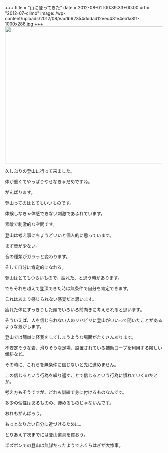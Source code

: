 +++
title = "山に登ってきた"
date = 2012-08-01T00:39:33+00:00
url = "2012-07-climb"
image: /wp-content/uploads/2012/08/eac1b62354dddad12eec431e4eb1a8f1-1000x288.jpg
+++
[<img src="http://5000164.jp/wp-content/uploads/2012/08/eac1b62354dddad12eec431e4eb1a8f1-1024x768.jpg" alt="" title="de_20120729_登山" width="584" height="438" class="aligncenter size-large wp-image-275" srcset="http://5000164.jp/wp-content/uploads/2012/08/eac1b62354dddad12eec431e4eb1a8f1-1024x768.jpg 1024w, http://5000164.jp/wp-content/uploads/2012/08/eac1b62354dddad12eec431e4eb1a8f1-300x225.jpg 300w, http://5000164.jp/wp-content/uploads/2012/08/eac1b62354dddad12eec431e4eb1a8f1-400x300.jpg 400w" sizes="(max-width: 584px) 100vw, 584px" />](http://5000164.jp/wp-content/uploads/2012/08/eac1b62354dddad12eec431e4eb1a8f1.jpg)

久しぶりの登山に行って来ました。
  
体が重くてやっぱりやせなきゃだめですね。
  
がんばります。

登山ってのはとてもいいものです。
  
体験しなきゃ体感できない刺激であふれています。
  
素敵で刺激的な空間です。

登山は考え事にちょうどいいと個人的に思っています。
  
まず音が少ない。
  
音の種類がガラっと変わります。
  
そして自分に肯定的になれる。
  
登山はとてもつらいもので、疲れた、と思う時があります。
  
でもそれを越えて登頂できた時は無条件で自分を肯定できます。
  
これはあまり感じられない感覚だと思います。
  
疲れた体にすっきりした頭でいろいろ前向きに考えられると思います。

そういえば、人を信じられない人のリハビリに登山がいいって聞いたことがあるような気がします。
  
登山では簡単に怪我をしてしまうような場面がたくさんあります。
  
不安定そうな岩、滑りそうな足場、設置されている補助ロープを利用する険しい傾斜など。
  
その時に、これらを無条件に信じないと先に進めません。
  
この信じるという行為を繰り返すことで信じるという行為に慣れていくのだとか。
  
考え方もそうですが、どれも訓練で身に付けるものなんです。
  
多少の個性はあるものの、諦めるものじゃないんです。

おれもがんばろう。
  
もっとなりたい自分に近づけるために。
  
とりあえず次までには登山道具を買おう。
  
半ズボンでの登山は無謀だったようでふくらはぎが大惨事。
